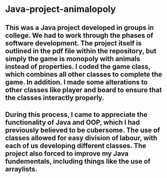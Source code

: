 # Java-project-animalopoly
## This was a Java project developed in groups in college. We had to work through the phases of software development. The project itself is outlined in the pdf file within the repository, but simply the game is monopoly with animals instead of properties. I coded the game class, which combines all other classes to complete the game. In addition. I made some alterations to other classes like player and board to ensure that the classes interactly properly.
## During this process, I came to appreciate the functionality of Java and OOP, which I had previously believed to be cubersome. The use of classes allowed for easy division of labour, with each of us developing different classes. The project also forced to improve my Java fundementals, including things like the use of arraylists.
